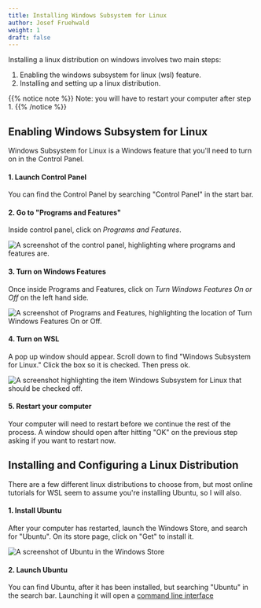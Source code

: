```yaml
---
title: Installing Windows Subsystem for Linux
author: Josef Fruehwald
weight: 1
draft: false
---
```


Installing a linux distribution on windows involves two main steps:

1. Enabling the windows subsystem for linux (wsl) feature.
2. Installing and setting up a linux distribution.

{{% notice note %}}
Note: you will have to restart your computer after step 1.
{{% /notice %}}

## Enabling Windows Subsystem for Linux

Windows Subsystem for Linux is a Windows feature that you'll need to turn on in the Control Panel.

#### 1. Launch Control Panel

You can find the Control Panel by searching "Control Panel" in the start bar.

#### 2. Go to "Programs and Features"

Inside control panel, click on *Programs and Features*.

<!-- I don't know why, but I have to link the imgage up a level -->
![A screenshot of the control panel, highlighting where programs and features are.](../images/control_panel.png)

#### 3. Turn on Windows Features

Once inside Programs and Features, click on *Turn Windows Features On or Off* on the left hand side.

![A screenshot of Programs and Features, highlighting the location of Turn Windows Features On or Off.](../images/Programs_and_features.png)

#### 4. Turn on WSL

A pop up window should appear. Scroll down to find "Windows Subsystem for Linux." Click the box so it is checked. Then press ok.

![A screenshot highlighting the item Windows Subsystem for Linux that should be checked off.](../images/windows_features.png)

#### 5. Restart your computer

Your computer will need to restart before we continue the rest of the process. A window should open after hitting "OK" on the previous step asking if you want to restart now.

## Installing and Configuring a Linux Distribution

There are a few different linux distributions to choose from, but most online tutorials for WSL seem to assume you're installing Ubuntu, so I will also.

#### 1. Install Ubuntu

After your computer has restarted, launch the Windows Store, and search for "Ubuntu". On its store page, click on "Get" to install it.

![A screenshot of Ubuntu in the Windows Store](../images/windows_store.png)

#### 2. Launch Ubuntu

You can find Ubuntu, after it has been installed, but searching "Ubuntu" in the search bar. Launching it will open a [command line interface](/cli)








